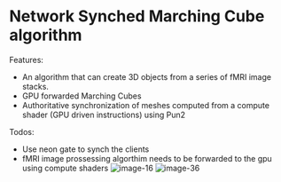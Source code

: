 # Network Synched Marching Cube algorithm

Features:
* An algorithm that can create 3D objects from a series of fMRI image stacks.
* GPU forwarded Marching Cubes
* Authoritative synchronization of meshes computed from a compute shader (GPU driven instructions) using Pun2


Todos:
* Use neon gate to synch the clients
* fMRI image prossessing algorthim needs to be forwarded to the gpu using compute shaders
![image-16](https://github.com/maross3/UnityUsefulScripts/assets/20687907/9c0049c9-0cc4-41d8-922c-baa39d5eb31d)
![image-36](https://github.com/maross3/UnityUsefulScripts/assets/20687907/98f8b20e-c9c3-4553-abdc-79a41e76d54a)
